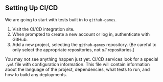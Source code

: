 ## Setting Up CI/CD

We are going to start with tests built in to `github-games`.

1. Visit the CI/CD integration site.
1. When prompted to create a new account or log in, authenticate with GitHub.
1. Add a new project, selecting the `github-games` repository. (Be careful to only select the appropriate repositories, not _all_ repositories.)

You may not see anything happen just yet. CI/CD services look for a special `.yml` file with configuration information. This file will contain information about the language of the project, dependencies, what tests to run, and how to build any deployments.
